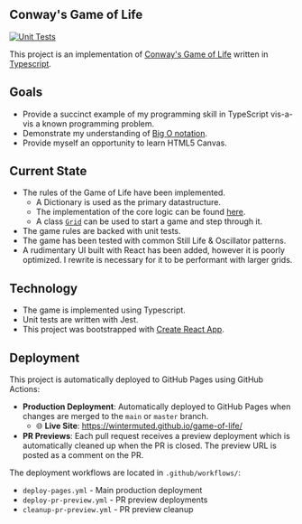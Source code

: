 Conway's Game of Life
-----

[![Unit Tests](https://github.com/wintermuted/game-of-life/actions/workflows/run-tests.yml/badge.svg?branch=master)](https://github.com/wintermuted/game-of-life/actions/workflows/run-tests.yml)

This project is an implementation of [Conway's Game of Life](https://en.wikipedia.org/wiki/Conway%27s_Game_of_Life) written in [Typescript](https://www.typescriptlang.org/).

## Goals
- Provide a succinct example of my programming skill in TypeScript vis-a-vis a known programming problem.
- Demonstrate my understanding of [Big O notation](https://en.wikipedia.org/wiki/Big_O_notation).
- Provide myself an opportunity to learn HTML5 Canvas.

## Current State
- The rules of the Game of Life have been implemented.  
  - A Dictionary is used as the primary datastructure.
  - The implementation of the core logic can be found [here](https://github.com/wintermuted/game-of-life/blob/master/src/core/game.ts).
  - A class [`Grid`](https://github.com/wintermuted/game-of-life/blob/master/src/game/Grid.ts) can be used to start a game and step through it.
- The game rules are backed with unit tests.
- The game has been tested with common Still Life & Oscillator patterns.
- A rudimentary UI built with React has been added, however it is poorly optimized.  I rewrite is necessary for it to be performant with larger grids.

## Technology

- The game is implemented using Typescript.
- Unit tests are written with Jest.
- This project was bootstrapped with [Create React App](https://github.com/facebook/create-react-app).

## Deployment

This project is automatically deployed to GitHub Pages using GitHub Actions:

- **Production Deployment**: Automatically deployed to GitHub Pages when changes are merged to the `main` or `master` branch.
  - 🌐 **Live Site**: https://wintermuted.github.io/game-of-life/
- **PR Previews**: Each pull request receives a preview deployment which is automatically cleaned up when the PR is closed. The preview URL is posted as a comment on the PR.

The deployment workflows are located in `.github/workflows/`:
- `deploy-pages.yml` - Main production deployment
- `deploy-pr-preview.yml` - PR preview deployments
- `cleanup-pr-preview.yml` - PR preview cleanup
